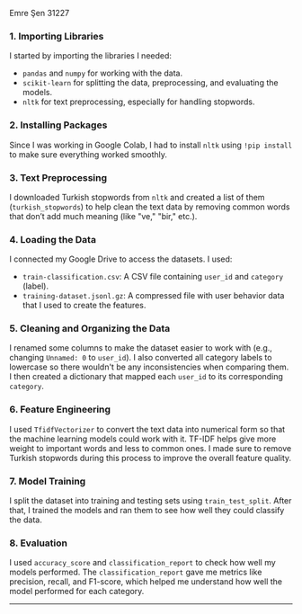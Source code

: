 Emre Şen 31227

### 1. **Importing Libraries**
   I started by importing the libraries I needed:
   - `pandas` and `numpy` for working with the data.
   - `scikit-learn` for splitting the data, preprocessing, and evaluating the models.
   - `nltk` for text preprocessing, especially for handling stopwords.

### 2. **Installing Packages**
   Since I was working in Google Colab, I had to install `nltk` using `!pip install` to make sure everything worked smoothly.

### 3. **Text Preprocessing**
   I downloaded Turkish stopwords from `nltk` and created a list of them (`turkish_stopwords`) to help clean the text data by removing common words that don’t add much meaning (like "ve," "bir," etc.).

### 4. **Loading the Data**
   I connected my Google Drive to access the datasets. I used:
   - `train-classification.csv`: A CSV file containing `user_id` and `category` (label).
   - `training-dataset.jsonl.gz`: A compressed file with user behavior data that I used to create the features.

### 5. **Cleaning and Organizing the Data**
   I renamed some columns to make the dataset easier to work with (e.g., changing `Unnamed: 0` to `user_id`).
   I also converted all category labels to lowercase so there wouldn't be any inconsistencies when comparing them.
   I then created a dictionary that mapped each `user_id` to its corresponding `category`.

### 6. **Feature Engineering**
   I used `TfidfVectorizer` to convert the text data into numerical form so that the machine learning models could work with it. TF-IDF helps give more weight to important words and less to common ones.
   I made sure to remove Turkish stopwords during this process to improve the overall feature quality.

### 7. **Model Training**
   I split the dataset into training and testing sets using `train_test_split`.
   After that, I trained the models and ran them to see how well they could classify the data.

### 8. **Evaluation**
   I used `accuracy_score` and `classification_report` to check how well my models performed.
   The `classification_report` gave me metrics like precision, recall, and F1-score, which helped me understand how well the model performed for each category.

---
